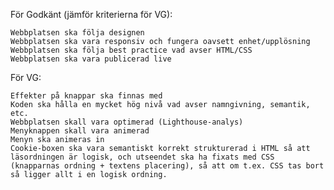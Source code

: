 För Godkänt (jämför kriterierna för VG):

    Webbplatsen ska följa designen
    Webbplatsen ska vara responsiv och fungera oavsett enhet/upplösning
    Webbplatsen ska följa best practice vad avser HTML/CSS
    Webbplatsen ska vara publicerad live

För VG:

    Effekter på knappar ska finnas med
    Koden ska hålla en mycket hög nivå vad avser namngivning, semantik, etc.
    Webbplatsen skall vara optimerad (Lighthouse-analys)
    Menyknappen skall vara animerad
    Menyn ska animeras in
    Cookie-boxen ska vara semantiskt korrekt strukturerad i HTML så att läsordningen är logisk, och utseendet ska ha fixats med CSS (knapparnas ordning + textens placering), så att om t.ex. CSS tas bort så ligger allt i en logisk ordning.
